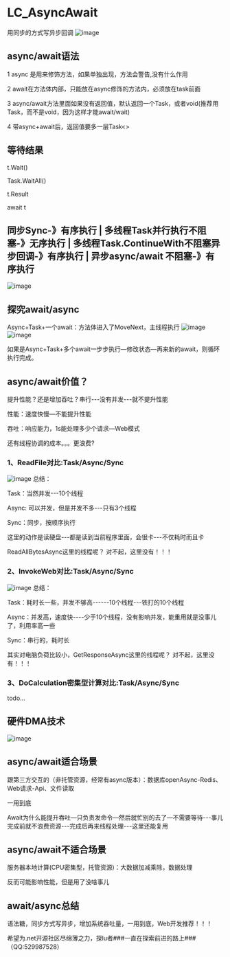# LC_AsyncAwait
用同步的方式写异步回调
![image](https://user-images.githubusercontent.com/26539681/121623310-06a63280-caa2-11eb-93b8-86677f651f24.png)

## async/await语法
1  async 是用来修饰方法，如果单独出现，方法会警告,没有什么作用

2  await在方法体内部，只能放在async修饰的方法内，必须放在task前面

3  async/await方法里面如果没有返回值，默认返回一个Task，或者void(推荐用Task，而不是void，因为这样才能await/wait)

4  带async+await后，返回值要多一层Task<>

## 等待结果
t.Wait()

Task.WaitAll()

t.Result

await t

## 同步Sync-》有序执行 | 多线程Task并行执行不阻塞-》无序执行 | 多线程Task.ContinueWith不阻塞异步回调-》有序执行 | 异步async/await 不阻塞-》有序执行
![image](https://user-images.githubusercontent.com/26539681/121616223-11a69600-ca95-11eb-9839-2ec6c6203381.png)

## 探究await/async
Async+Task+一个await：方法体进入了MoveNext，主线程执行
![image](https://user-images.githubusercontent.com/26539681/121616941-7d3d3300-ca96-11eb-80c0-21e106ef2492.png)
![image](https://user-images.githubusercontent.com/26539681/121616632-d22c7980-ca95-11eb-8fca-f55b3cf6a4b4.png)

如果是Async+Task+多个await一步步执行—修改状态—再来新的await，则循环执行完成。

## async/await价值？
提升性能？还是增加吞吐？串行---没有并发---就不提升性能

性能：速度快慢—不能提升性能

吞吐：响应能力，1s能处理多少个请求—Web模式

还有线程协调的成本。。。更浪费? 

### 1、ReadFile对比:Task/Async/Sync
![image](https://user-images.githubusercontent.com/26539681/121619681-91376380-ca9b-11eb-9ab1-b3f5fa5341a2.png)
总结：

Task：当然并发---10个线程

Async: 可以并发，但是并发不多---只有3个线程

Sync：同步，按顺序执行

这里的动作是读硬盘---都是读到当前程序里面，会很卡---不仅耗时而且卡

ReadAllBytesAsync这里的线程呢？ 对不起，这里没有！！！

### 2、InvokeWeb对比:Task/Async/Sync
![image](https://user-images.githubusercontent.com/26539681/121620992-e3798400-ca9d-11eb-9753-e09865d7bbab.png)
总结：

Task：耗时长一些，并发不够高------10个线程---铁打的10个线程

Async：并发高，速度快----少于10个线程，没有影响并发，能重用就是没事儿了，利用率高一些

Sync：串行的，耗时长

其实对电脑负荷比较小，GetResponseAsync这里的线程呢？ 对不起，这里没有！！！

### 3、DoCalculation密集型计算对比:Task/Async/Sync
todo...

## 硬件DMA技术
![image](https://user-images.githubusercontent.com/26539681/121621269-70bcd880-ca9e-11eb-985d-02db7ec1b0c5.png)

## async/await适合场景
跟第三方交互的（非托管资源，经常有async版本）：数据库openAsync-Redis、Web请求-Api、文件读取

一用到底

Await为什么能提升吞吐—只负责发命令—然后就忙别的去了—不需要等待---事儿完成前就不浪费资源---完成后再来线程处理---这里还能复用

## async/await不适合场景
服务器本地计算(CPU密集型，托管资源)：大数据加减乘除，数据处理

反而可能影响性能，但是用了没啥事儿

## await/async总结
语法糖，同步方式写异步，增加系统吞吐量，一用到底，Web开发推荐！！！

希望为.net开源社区尽绵薄之力，探lu者###一直在探索前进的路上###（QQ:529987528）
